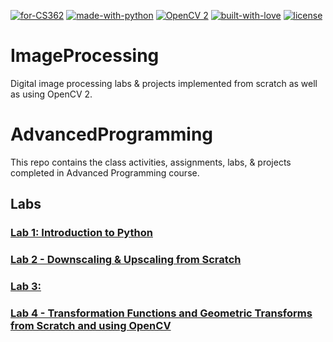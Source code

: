[![for-CS362](https://img.shields.io/badge/For-CS362-blue)]()
[![made-with-python](https://img.shields.io/badge/Made%20with-Python-1f425f.svg)](https://www.python.org/)
[![OpenCV 2](https://img.shields.io/badge/OpenCV2-2-yellow)](https://opencv.org/)
[![built-with-love](https://img.shields.io/badge/Built%20with-%E2%9D%A4%EF%B8%8F%20for%20%3C%2F%3E-red)]()
[![license](https://img.shields.io/badge/license-MIT-%23373737)]()

# ImageProcessing
 Digital image processing labs & projects implemented from scratch as well as using OpenCV 2.

# AdvancedProgramming
This repo contains the class activities, assignments, labs, &amp; projects completed in Advanced Programming course.

## Labs
### [Lab 1: Introduction to Python]()
### [Lab 2 - Downscaling & Upscaling from Scratch]()
### [Lab 3: ]()
### [Lab 4 - Transformation Functions and Geometric Transforms from Scratch and using OpenCV]()
